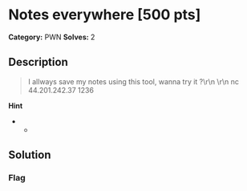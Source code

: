 # Notes everywhere [500 pts]

**Category:** PWN
**Solves:** 2

## Description
>I allways save my notes using this tool, wanna try it ?\r\n \r\n nc 44.201.242.37 1236

**Hint**
* -

## Solution

### Flag

